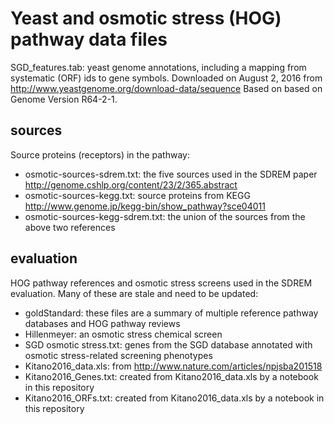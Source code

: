 # Yeast and osmotic stress (HOG) pathway data files

SGD_features.tab: yeast genome annotations, including a mapping from systematic
(ORF) ids to gene symbols.  Downloaded on August 2, 2016 from
http://www.yeastgenome.org/download-data/sequence  Based on based on Genome
Version R64-2-1.

## sources
Source proteins (receptors) in the pathway:
- osmotic-sources-sdrem.txt: the five sources used in the SDREM paper
http://genome.cshlp.org/content/23/2/365.abstract
- osmotic-sources-kegg.txt: source proteins from KEGG
http://www.genome.jp/kegg-bin/show_pathway?sce04011
- osmotic-sources-kegg-sdrem.txt: the union of the sources from the above
two references

## evaluation
HOG pathway references and osmotic stress screens used in the SDREM evaluation.
Many of these are stale and need to be updated:
- goldStandard: these files are a summary of multiple reference pathway
databases and HOG pathway reviews
- Hillenmeyer: an osmotic stress chemical screen
- SGD osmotic stress.txt: genes from the SGD database annotated with
osmotic stress-related screening phenotypes
- Kitano2016_data.xls: from http://www.nature.com/articles/npjsba201518
- Kitano2016_Genes.txt: created from Kitano2016_data.xls by
a notebook in this repository
- Kitano2016_ORFs.txt: created from Kitano2016_data.xls by
a notebook in this repository
